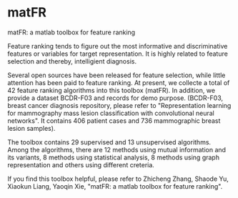 # matFR
matFR: a matlab toolbox for feature ranking

Feature ranking tends to figure out the most informative and discriminative features 
or variables for target representation. It is highly related to feature selection 
and thereby, intelligient diagnosis. 

Several open sources have been released for feature selection, while little attention 
has been paid to feature ranking. At present, we collecte a total of 42 feature ranking 
algorithms into this toolbox (matFR). In addition, we provide a dataset BCDR-F03 and 
records for demo purpose. (BCDR-F03, breast cancer diagnosis repository, please refer to 
"Representation learning for mammography mass lesion classification with convolutional 
neural networks". It contains 406 patient cases and 736 mammographic breast lesion samples).

The toolbox contains 29 supervised and 13 unsupervised algorithms. Among the algorithms, 
there are 12 methods using mutual information and its variants, 8 methods using statistical 
analysis, 8 methods using graph representation and others using different creteria.

If you find this toolbox helpful, please refer to 
    Zhicheng Zhang, Shaode Yu, Xiaokun Liang, Yaoqin Xie, "matFR: a matlab toolbox for feature ranking".
